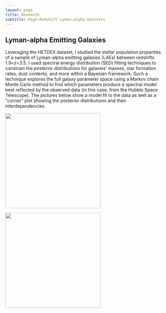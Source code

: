 ```yaml
---
layout: page
title: Research
subtitle: High-Redshift Lyman-alpha Emitters
---
```


## Lyman-alpha Emitting Galaxies

Leveraging the HETDEX dataset, I studied the stellar population properties of a sample of Lyman-alpha emitting galaxies (LAEs) between redshifts 1.9<z<3.5. I used spectral energy distribution (SED) fitting techniques to constrain the posterior distributions for galaxies' masses, star formation rates, dust contents, and more within a Bayesian framework. Such a technique explores the full galaxy parameter space using a Markov chain Monte Carlo method to find which parameters produce a spectral model best reflected by the observed data (in this case, from the Hubble Space Telescope). The pictures below show a model fit to the data as well as a "corner" plot showing the posterior distributions and their interdependencies. 


<img src="../assets/img/research/sedfit_10388.png" 
     width="300"  />
     
<img src="../assets/img/research/cornerplot_10388.png" 
     width="300"  />

